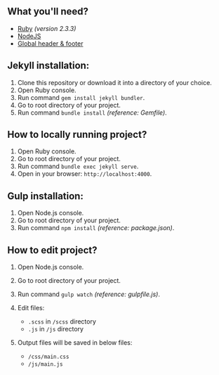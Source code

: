## What you'll need?

- [Ruby](https://www.ruby-lang.org/en/downloads/) *(version 2.3.3)*
- [NodeJS](https://nodejs.org/)
- [Global header & footer](https://github.com/910ths/global-header-footer)

## Jekyll installation:

1. Clone this repository or download it into a directory of your choice.
2. Open Ruby console.
3. Run command `gem install jekyll bundler`.
4. Go to root directory of your project.
5. Run command `bundle install` *(reference: Gemfile)*.

## How to locally running project?

1. Open Ruby console.
2. Go to root directory of your project.
3. Run command `bundle exec jekyll serve`.
4. Open in your browser: `http://localhost:4000`.

## Gulp installation:

1. Open Node.js console.
2. Go to root directory of your project.
3. Run command `npm install` *(reference: package.json)*.

## How to edit project?

1. Open Node.js console.
2. Go to root directory of your project.
3. Run command `gulp watch` *(reference: gulpfile.js)*.
4. Edit files:

	* `.scss` in `/scss` directory
	* `.js` in `/js` directory

5. Output files will be saved in below files:

	* `/css/main.css`
	* `/js/main.js`


